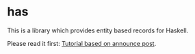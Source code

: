has
===

This is a library which provides entity based records for Haskell.

Please read it first: [Tutorial based on announce post][Ann].

[Ann]: http://github.com/nonowarn/has/blob/master/examples/Announce04.lhs
